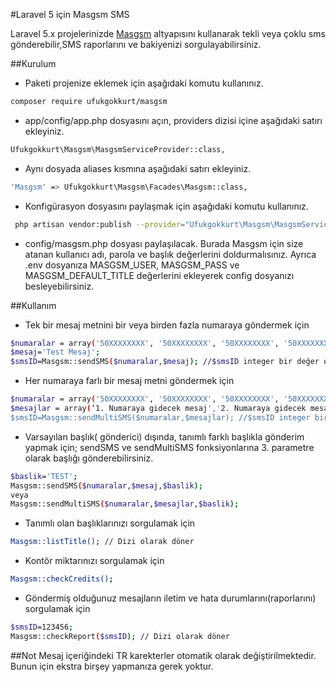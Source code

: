 #Laravel 5 için  Masgsm SMS

Laravel 5.x   projelerinizde [Masgsm](https://www.masgsm.com.tr) altyapısını kullanarak tekli veya çoklu sms gönderebilir,SMS raporlarını ve bakiyenizi  sorgulayabilirsiniz.

##Kurulum
* Paketi projenize eklemek için aşağıdaki komutu kullanınız.
```bash
composer require ufukgokkurt/masgsm
```
* app/config/app.php dosyasını açın, providers dizisi içine aşağıdaki satırı ekleyiniz.
```bash
Ufukgokkurt\Masgsm\MasgsmServiceProvider::class,
```
* Aynı dosyada aliases kısmına aşağıdaki satırı ekleyiniz.
```bash
'Masgsm' => Ufukgokkurt\Masgsm\Facades\Masgsm::class,
```
* Konfigürasyon dosyasını paylaşmak için aşağıdaki komutu kullanınız.
```bash
 php artisan vendor:publish --provider="Ufukgokkurt\Masgsm\MasgsmServiceProvider"
 ```
 * config/masgsm.php dosyası paylaşılacak. Burada Masgsm için size atanan kullanıcı adı, parola ve başlık  değerlerini doldurmalısınız. Ayrıca .env dosyanıza MASGSM_USER, MASGSM_PASS ve MASGSM_DEFAULT_TITLE değerlerini ekleyerek config dosyanızı besleyebilirsiniz.
 
 ##Kullanım
 
 
 * Tek bir mesaj metnini bir veya birden fazla numaraya göndermek için
 ```bash
 $numaralar = array('50XXXXXXXX', '50XXXXXXXX', '50XXXXXXXX', '50XXXXXXXX'); 
 $mesaj='Test Mesaj';
 $smsID=Masgsm::sendSMS($numaralar,$mesaj); //$smsID integer bir değer olup, SMS raporu için kullanılacaktır
  ```
  
  * Her numaraya farlı bir mesaj metni göndermek için
  
   ```bash
   $numaralar = array('50XXXXXXXX', '50XXXXXXXX', '50XXXXXXXX', '50XXXXXXXX'); 
   $mesajlar = array(‘1. Numaraya gidecek mesaj','2. Numaraya gidecek mesaj','3. Numaraya gidecek mesaj','…');
   $smsID=Masgsm::sendMultiSMS($numaralar,$mesajlar); //$smsID integer bir değer olup, SMS raporu için kullanılacaktır
 ```
 * Varsayılan başlık( gönderici) dışında,  tanımlı farklı başlıkla gönderim yapmak için; sendSMS ve sendMultiSMS fonksiyonlarına  3. parametre olarak başlığı gönderebilirsiniz.
 
  ```bash
  $baslik='TEST';
  Masgsm::sendSMS($numaralar,$mesaj,$baslik);
  veya
  Masgsm::sendMultiSMS($numaralar,$mesajlar,$baslik);
   ```
 * Tanımlı olan başlıklarınızı sorgulamak için 
 ```bash
 Masgsm::listTitle(); // Dizi olarak döner
 ``` 
 * Kontör miktarınızı sorgulamak için
 ```bash
 Masgsm::checkCredits();
  ``` 
  * Göndermiş olduğunuz mesajların iletim ve hata durumlarını(raporlarını) sorgulamak için
  ```bash
  $smsID=123456;
  Masgsm::checkReport($smsID); // Dizi olarak döner
   ```  
   ##Not
  Mesaj içeriğindeki TR karekterler  otomatik olarak değiştirilmektedir. Bunun için ekstra birşey yapmanıza gerek yoktur.
